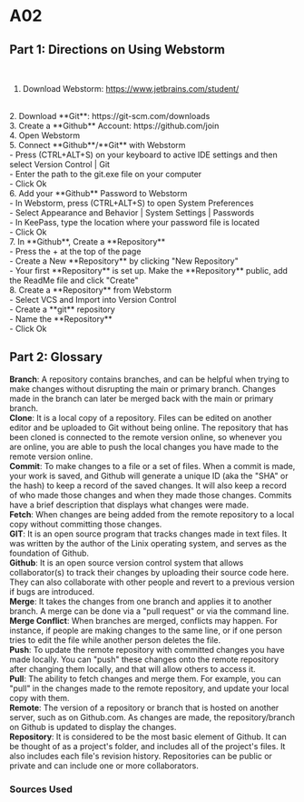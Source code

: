 # A02

## Part 1: Directions on Using Webstorm 
</br>

 
1. Download Webstorm: https://www.jetbrains.com/student/
</br>
2. Download **Git**: https://git-scm.com/downloads
</br>
3. Create a **Github** Account: https://github.com/join
</br>
4. Open Webstorm
</br>
5. Connect **Github**/**Git** with Webstorm
</br>
      - Press (CTRL+ALT+S) on your keyboard to active IDE settings and then select Version Control | Git
</br>
      - Enter the path to the git.exe file on your computer
</br>
      - Click Ok
</br>
6. Add your **Github** Password to Webstorm 
</br>
      - In Webstorm, press (CTRL+ALT+S) to open System Preferences 
</br>
      - Select Appearance and Behavior | System Settings | Passwords 
</br>
      - In KeePass, type the location where your password file is located 
</br>
      - Click Ok
</br>
7. In **Github**, Create a **Repository**
</br>
      - Press the + at the top of the page 
</br>
      - Create a New **Repository** by clicking "New Repository"
</br>
      - Your first **Repository** is set up. Make the **Repository** public, add the ReadMe file and click "Create"
</br>
8. Create a **Repository** from Webstorm
</br>
      - Select VCS and Import into Version Control
</br>
      - Create a **git** repository
</br>
      - Name the **Repository**
</br>
      - Click Ok
</br>

   




## Part 2: Glossary 
**Branch**: A repository contains branches, and can be helpful when trying to make changes without disrupting the main or primary branch. Changes made in the branch can later be merged back with the main or primary branch. 
</br>
**Clone**: It is a local copy of a repository. Files can be edited on another editor and be uploaded to Git without being online. The repository that has been cloned is connected to the remote version online, so whenever you are online, you are able to push the local changes you have made to the remote version online.
</br>
**Commit**: To make changes to a file or a set of files. When a commit is made, your work is saved, and Github will generate a unique ID (aka the "SHA" or the hash) to keep a record of the saved changes. It will also keep a record of who made those changes and when they made those changes. Commits have a brief description that displays what changes were made. 
</br>
**Fetch**: When changes are being added from the remote repository to a local copy without committing those changes. 
</br>
**GIT**: It is an open source program that tracks changes made in text files. It was written by the author of the Linix operating system, and serves as the foundation of Github.
</br>
**Github**: It is an open source version control system that allows collaborator(s) to track their changes by uploading their source code here. They can also collaborate with other people and revert to a previous version if bugs are introduced. 
</br>
**Merge**: It takes the changes from one branch and applies it to another branch. A merge can be done via a "pull request" or via the command line.
</br>
**Merge Conflict**: When branches are merged, conflicts may happen. For instance, if people are making changes to the same line, or if one person tries to edit the file while another person deletes the file.
</br>
**Push**: To update the remote repository with committed changes you have made locally. You can "push" these changes onto the remote repository after changing them locally, and that will allow others to access it. 
</br>
**Pull**: The ability to fetch changes and merge them. For example, you can "pull" in the changes made to the remote repository, and update your local copy with them.
</br>
**Remote**: The version of a repository or branch that is hosted on another server, such as on Github.com. As changes are made, the repository/branch on Github is updated to display the changes. 
</br>
**Repository**: It is considered to be the most basic element of Github. It can be thought of as a project's folder, and includes all of the project's files. It also includes each file's revision history. Repositories can be public or private and can include one or more collaborators. 
</br>

### Sources Used

